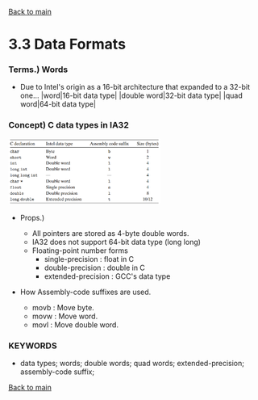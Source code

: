 [Back to main](https://github.com/JoonHyeok-hozy-Kim/computer_systems_study#readme)

# 3.3 Data Formats

### Terms.) Words
* Due to Intel's origin as a 16-bit architecture that expanded to a 32-bit one...
|word|16-bit data type|
|double word|32-bit data type|
|quad word|64-bit data type|


### Concept) C data types in IA32   
<p align="left">
  <img src="https://github.com/JoonHyeok-hozy-Kim/computer_systems_study/blob/main/contents/ch_03/images/03_03_01_c_data_types_in_ia32.png" width="60%">
</p>

* Props.)
  * All pointers are stored as 4-byte double words.
  * IA32 does not support 64-bit data type (long long)
  * Floating-point number forms
    * single-precision : float in C
    * double-precision : double in C
    * extended-precision : GCC's data type

* How Assembly-code suffixes are used.
  * movb : Move byte.
  * movw : Move word.
  * movl : Move double word.


### KEYWORDS
* data types; words; double words; quad words; extended-precision; assembly-code suffix;


[Back to main](https://github.com/JoonHyeok-hozy-Kim/computer_systems_study#readme)